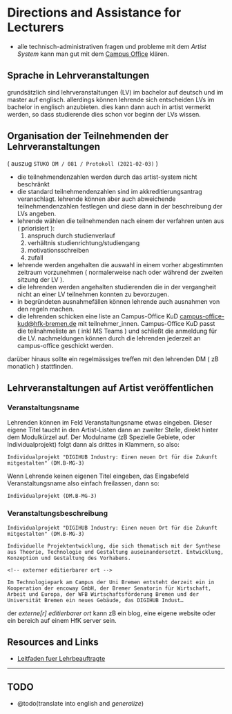 # Directions and Assistance for Lecturers

- alle technisch-administrativen fragen und probleme mit dem *Artist System* kann man gut mit dem [Campus Office](campus-office-kud@hfk-bremen.de) klären.

## Sprache in Lehrveranstaltungen

grundsätzlich sind lehrveranstaltungen (LV) im bachelor auf deutsch und im master auf englisch. allerdings können lehrende sich entscheiden LVs im bachelor in englisch anzubieten. dies kann dann auch in artist vermerkt werden, so dass studierende dies schon vor beginn der LVs wissen.

## Organisation der Teilnehmenden der Lehrveranstaltungen

( auszug `STUKO DM / 081 / Protokoll (2021-02-03)` )

- die teilnehmendenzahlen werden durch das artist-system nicht beschränkt
- die standard teilnehmendenzahlen sind im akkreditierungsantrag veranschlagt. lehrende können aber auch abweichende teilnehmendenzahlen festlegen und diese dann in der beschreibung der LVs angeben.
- lehrende wählen die teilnehmenden nach einem der verfahren unten aus ( priorisiert ):
    1. anspruch durch studienverlauf
    2. verhältnis studienrichtung/studiengang
    3. motivationsschreiben
    4. zufall
- lehrende werden angehalten die auswahl in einem vorher abgestimmten zeitraum vorzunehmen ( normalerweise nach oder während der zweiten sitzung der LV ).
- die lehrenden werden angehalten studierenden die in der vergangheit nicht an einer LV teilnehmen konnten zu bevorzugen.
- in begründeten ausnahmefällen können lehrende auch ausnahmen von den regeln machen.
- die lehrenden schicken eine liste an  Campus-Office KuD <campus-office-kud@hfk-bremen.de> mit teilnehmer_innen. Campus-Office KuD passt die teilnahmeliste an ( inkl MS Teams ) und schließt die anmeldung für die LV. nachmeldungen können durch die lehrenden jederzeit an campus-office geschickt werden.

darüber hinaus sollte ein regelmässiges treffen mit den lehrenden DM ( zB monatlich ) stattfinden.

## Lehrveranstaltungen auf Artist veröffentlichen

### Veranstaltungsname

Lehrenden können im Feld Veranstaltungsname etwas eingeben. Dieser eigene Titel taucht in den Artist-Listen dann an zweiter Stelle, direkt hinter dem Modulkürzel auf. Der Modulname (zB Spezielle Gebiete, oder Individualprojekt) folgt dann als drittes in Klammern, so also:

    Individualprojekt "DIGIHUB Industry: Einen neuen Ort für die Zukunft mitgestalten" (DM.B-MG-3)

Wenn Lehrende keinen eigenen Titel eingeben, das Eingabefeld Veranstaltungsname also einfach freilassen, dann so:

    Individualprojekt (DM.B-MG-3)

### Veranstaltungsbeschreibung

    Individualprojekt "DIGIHUB Industry: Einen neuen Ort für die Zukunft mitgestalten" (DM.B-MG-3)

    Individuelle Projektentwicklung, die sich thematisch mit der Synthese aus Theorie, Technologie und Gestaltung auseinandersetzt. Entwicklung, Konzeption und Gestaltung des Vorhabens.

    <!-- externer editierbarer ort -->

    Im Technologiepark am Campus der Uni Bremen entsteht derzeit ein in Kooperation der encoway GmbH, der Bremer Senatorin für Wirtschaft, Arbeit und Europa, der WFB Wirtschaftsförderung Bremen und der Universität Bremen ein neues Gebäude, das DIGIHUB Indust…

der *externe[r] editierbarer ort* kann zB ein blog, eine eigene website oder ein bereich auf einem HfK server <!--@todo(was gibt es hier für möglichkeiten?)--> sein.

## Resources and Links

- [Leitfaden fuer Lehrbeauftragte](http://dm-hb.de/lfl)

---

## TODO

- @todo(translate into english and *generalize*)
